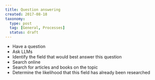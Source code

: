 ```yaml
---
title: Question answering
created: 2017-08-18
taxonomy:
  type: post
  tag: [General, Processes]
  status: draft
---
```


* Have a question
* Ask LLMs
* Identify the field that would best answer this question
* Search online
* Search for articles and books on the topic
* Determine the likelihood that this field has already been researched
